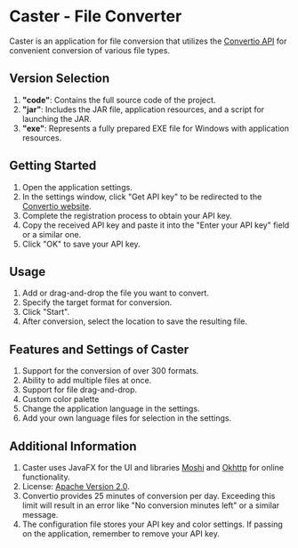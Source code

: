 # Caster - File Converter

Caster is an application for file conversion that utilizes the [Convertio API](https://convertio.co) for convenient conversion of various file types.

## Version Selection

1. **"code"**: Contains the full source code of the project.
2. **"jar"**: Includes the JAR file, application resources, and a script for launching the JAR.
3. **"exe"**: Represents a fully prepared EXE file for Windows with application resources.

## Getting Started

1. Open the application settings.
2. In the settings window, click "Get API key" to be redirected to the [Convertio website](https://developers.convertio.co/).
3. Complete the registration process to obtain your API key.
4. Copy the received API key and paste it into the "Enter your API key" field or a similar one.
5. Click "OK" to save your API key.

## Usage

1. Add or drag-and-drop the file you want to convert.
2. Specify the target format for conversion.
3. Click "Start".
4. After conversion, select the location to save the resulting file.

## Features and Settings of Caster

1. Support for the conversion of over 300 formats.
2. Ability to add multiple files at once.
3. Support for file drag-and-drop.
4. Custom color palette
5. Change the application language in the settings.
6. Add your own language files for selection in the settings.

## Additional Information

1. Caster uses JavaFX for the UI and libraries [Moshi](https://github.com/Upiter-ploooonet/GUI-convertio-Api/issues) and [Okhttp](https://github.com/square/okhttp) for online functionality.
2. License: [Apache Version 2.0](https://www.apache.org/licenses/LICENSE-2.0).
3. Convertio provides 25 minutes of conversion per day. Exceeding this limit will result in an error like "No conversion minutes left" or a similar message.
4. The configuration file stores your API key and color settings. If passing on the application, remember to remove your API key.
